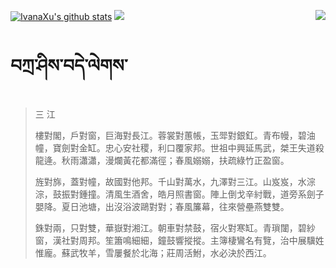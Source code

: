 [![IvanaXu's github stats](https://github-readme-stats.vercel.app/api?username=IvanaXu&show_icons=true&theme=vue-dark)](https://github.com/anuraghazra/github-readme-stats)
<img align="right" src="https://github-readme-stats.vercel.app/api/top-langs/?username=IvanaXu&langs_count=7&theme=graywhite" />
<img src="https://github-readme-stats.vercel.app/api/wakatime?username=IvanaXu&layout=compact&langs_count=6&theme=vue-dark&&custom_title=Programming Times(Jul 29 2021-)" />
# བཀྲ་ཤིས་བདེ་ལེགས་
> 三 江
> 
> 樓對閣，戶對窗，巨海對長江。蓉裳對蕙帳，玉斝對銀釭。青布幔，碧油幢，寶劍對金缸。忠心安社稷，利口覆家邦。世祖中興延馬武，桀王失道殺龍逄。秋雨瀟瀟，漫爛黃花都滿徑；春風嫋嫋，扶疏綠竹正盈窗。
> 
> 旌對旆，蓋對幢，故國對他邦。千山對萬水，九澤對三江。山岌岌，水淙淙，鼓振對鍾撞。清風生酒舍，皓月照書窗。陣上倒戈辛紂戰，道旁系劍子嬰降。夏日池塘，出沒浴波鷗對對；春風簾幕，往來營壘燕雙雙。
> 
> 銖對兩，只對雙，華嶽對湘江。朝車對禁鼓，宿火對寒缸。青瑣闥，碧紗窗，漢社對周邦。笙簫鳴細細，鐘鼓響摐摐。主簿棲鸞名有覽，治中展驥姓惟龐。蘇武牧羊，雪屢餐於北海；莊周活鮒，水必決於西江。
>